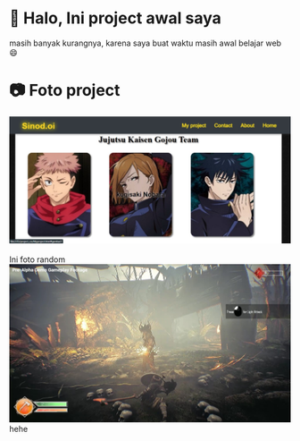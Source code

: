 # :wave: Halo, Ini project awal saya 
masih banyak kurangnya, karena saya buat waktu masih awal belajar web :smile:
# :camera: Foto project
![alt text](https://github.com/Sinodda/Test/blob/main/tes.jpeg)
<br>
<br>
Ini foto random
![alt text](https://github.com/Sinodda/Test/blob/main/biwar3.jpg)
<br>
hehe
